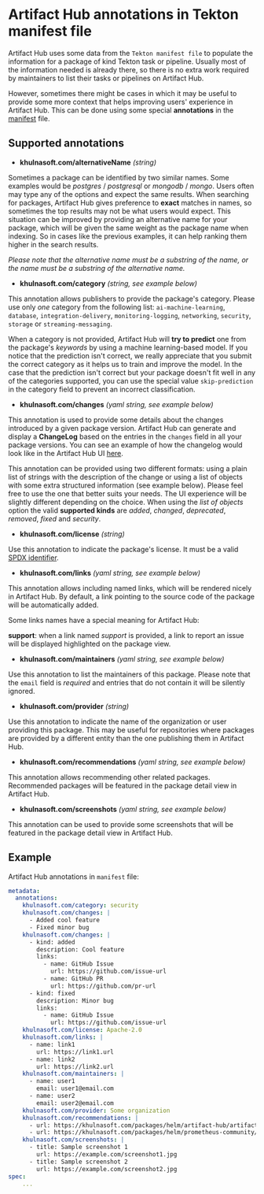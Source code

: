 # Artifact Hub annotations in Tekton manifest file

Artifact Hub uses some data from the `Tekton manifest file` to populate the information for a package of kind Tekton task or pipeline. Usually most of the information needed is already there, so there is no extra work required by maintainers to list their tasks or pipelines on Artifact Hub.

However, sometimes there might be cases in which it may be useful to provide some more context that helps improving users' experience in Artifact Hub. This can be done using some special **annotations** in the [manifest](https://github.com/tektoncd/catalog#catalog-structure) file.

## Supported annotations

- **khulnasoft.com/alternativeName** *(string)*

Sometimes a package can be identified by two similar names. Some examples would be *postgres* / *postgresql* or *mongodb* / *mongo*. Users often may type any of the options and expect the same results. When searching for packages, Artifact Hub gives preference to **exact** matches in names, so sometimes the top results may not be what users would expect. This situation can be improved by providing an alternative name for your package, which will be given the same weight as the package name when indexing. So in cases like the previous examples, it can help ranking them higher in the search results.

*Please note that the alternative name must be a substring of the name, or the name must be a substring of the alternative name.*

- **khulnasoft.com/category** *(string, see example below)*

This annotation allows publishers to provide the package's category. Please use only *one* category from the following list: `ai-machine-learning`, `database`, `integration-delivery`, `monitoring-logging`, `networking`, `security`, `storage` or `streaming-messaging`.

When a category is not provided, Artifact Hub will **try to predict** one from the package's *keywords* by using a machine learning-based model. If you notice that the prediction isn't correct, we really appreciate that you submit the correct category as it helps us to train and improve the model. In the case that the prediction isn't correct but your package doesn't fit well in any of the categories supported, you can use the special value `skip-prediction` in the category field to prevent an incorrect classification.

- **khulnasoft.com/changes** *(yaml string, see example below)*

This annotation is used to provide some details about the changes introduced by a given package version. Artifact Hub can generate and display a **ChangeLog** based on the entries in the `changes` field in all your package versions. You can see an example of how the changelog would look like in the Artifact Hub UI [here](https://khulnasoft.com/packages/helm/artifact-hub/artifact-hub?modal=changelog).

This annotation can be provided using two different formats: using a plain list of strings with the description of the change or using a list of objects with some extra structured information (see example below). Please feel free to use the one that better suits your needs. The UI experience will be slightly different depending on the choice. When using the *list of objects* option the valid **supported kinds** are *added*, *changed*, *deprecated*, *removed*, *fixed* and *security*.

- **khulnasoft.com/license** *(string)*

Use this annotation to indicate the package's license. It must be a valid [SPDX identifier](https://spdx.org/licenses/).

- **khulnasoft.com/links** *(yaml string, see example below)*

This annotation allows including named links, which will be rendered nicely in Artifact Hub. By default, a link pointing to the source code of the package will be automatically added.

Some links names have a special meaning for Artifact Hub:

**support**: when a link named *support* is provided, a link to report an issue will be displayed highlighted on the package view.

- **khulnasoft.com/maintainers** *(yaml string, see example below)*

Use this annotation to list the maintainers of this package. Please note that the `email` field is *required* and entries that do not contain it will be silently ignored.

- **khulnasoft.com/provider** *(string)*

Use this annotation to indicate the name of the organization or user providing this package. This may be useful for repositories where packages are provided by a different entity than the one publishing them in Artifact Hub.

- **khulnasoft.com/recommendations** *(yaml string, see example below)*

This annotation allows recommending other related packages. Recommended packages will be featured in the package detail view in Artifact Hub.

- **khulnasoft.com/screenshots** *(yaml string, see example below)*

This annotation can be used to provide some screenshots that will be featured in the package detail view in Artifact Hub.

## Example

Artifact Hub annotations in `manifest` file:

```yaml
metadata:
  annotations:
    khulnasoft.com/category: security
    khulnasoft.com/changes: |
      - Added cool feature
      - Fixed minor bug
    khulnasoft.com/changes: |
      - kind: added
        description: Cool feature
        links:
          - name: GitHub Issue
            url: https://github.com/issue-url
          - name: GitHub PR
            url: https://github.com/pr-url
      - kind: fixed
        description: Minor bug
        links:
          - name: GitHub Issue
            url: https://github.com/issue-url
    khulnasoft.com/license: Apache-2.0
    khulnasoft.com/links: |
      - name: link1
        url: https://link1.url
      - name: link2
        url: https://link2.url
    khulnasoft.com/maintainers: |
      - name: user1
        email: user1@email.com
      - name: user2
        email: user2@email.com
    khulnasoft.com/provider: Some organization
    khulnasoft.com/recommendations: |
      - url: https://khulnasoft.com/packages/helm/artifact-hub/artifact-hub
      - url: https://khulnasoft.com/packages/helm/prometheus-community/kube-prometheus-stack
    khulnasoft.com/screenshots: |
      - title: Sample screenshot 1
        url: https://example.com/screenshot1.jpg
      - title: Sample screenshot 2
        url: https://example.com/screenshot2.jpg
spec:
    ...
```
